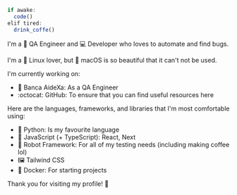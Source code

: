 ```js
if awake:
  code()
elif tired:
  drink_coffe()
```

I'm a 🐞 QA Engineer and 💻 Developer who loves to automate and find bugs. 

I'm a 🐧 Linux lover, but 🍎 macOS is so beautiful that it can't not be used.

I'm currently working on:
-   🏦 Banca AideXa: As a QA Engineer 
-   :octocat: GitHub: To ensure that you can find useful resources here 

Here are the languages, frameworks, and libraries that I'm most comfortable using:

-   🐍 Python: Is my favourite language
-   📒 JavaScript (+ TypeScript): React, Next
-   🤖 Robot Framework: For all of my testing needs (including making coffee lol)
-   🖼️ Tailwind CSS
-   🐋 Docker: For starting projects 

Thank you for visiting my profile! 🙏
